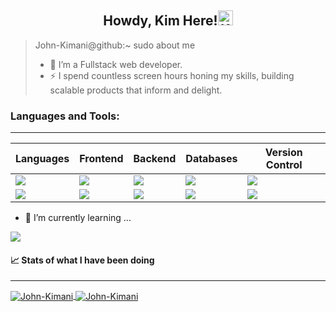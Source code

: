 <h2 align="center">Howdy, Kim Here!<img src="https://media.giphy.com/media/hvRJCLFzcasrR4ia7z/giphy.gif" alt="Kim Here!" width="24" /></h2>


> John-Kimani@github:~ sudo about me
>  - 🌱 I’m a Fullstack web developer.
> - ⚡ I spend countless screen hours honing my skills, building scalable products that inform and delight.

### Languages and Tools:
---

  | Languages | Frontend | Backend | Databases | Version Control |
  |-----------|----------|---------|-----------|-----------------|
  |<img src="https://img.shields.io/badge/javascript-000000?style=for-the-badge&logo=javascript&logoColor=yellow"/> | <img src="https://img.shields.io/badge/React-20232A?style=for-the-badge&logo=react&logoColor=61DAFB" />|<img src="https://img.shields.io/badge/flask-E3E3E3?style=for-the-badge&logo=flask&logoColor=gray" />|<img src="https://img.shields.io/badge/sqlite-brown?style=for-the-badge&logo=sqlite&logoColor=orange" /> | <img src="https://img.shields.io/badge/git-F44336?style=for-the-badge&logo=git&logoColor=white" />|
  | <img src="https://img.shields.io/badge/Python-3776ab?style=for-the-badge&logo=python&logoColor=ffdd6e" /> | <img src="https://img.shields.io/badge/angular-1e65bc?style=for-the-badge&logo=angular&logoColor=dd0031" /> | <img src="https://img.shields.io/badge/django-0c4b33?style=for-the-badge&logo=django&logoColor=Purple"/>|<img src="https://img.shields.io/badge/postgresql%20-32658f.svg?&style=for-the-badge&logo=postgresql&logoColor=white"/>| <img src="https://img.shields.io/badge/GitHub-000000?style=for-the-badge&logo=github&logoColor=white" />| 

  - 🔭 I’m currently learning ...

  <img src="https://img.shields.io/badge/RUBY-a81315?style=for-the-badge&logo=ruby&logoColor=white" />

#### &#x1f4c8; Stats of what I have been doing
<hr/>
<!-- <img align="right" src="https://visitor-badge.laobi.icu/badge?page_id=John-Kimani"> -->

<a href="https://github.com/John-Kimani/John-Kimani">
  <img align="center" src="https://github-readme-stats.vercel.app/api?username=John-Kimani&count_private=true&show_icons=true&theme=algolia&layout=compact&card_width=190" alt="John-Kimani"/>
</a>
<a href="https://github.com/John-Kimani/John-Kimani">
    <img align="center" src="https://github-readme-stats.vercel.app/api/top-langs/?username=John-Kimani&show_icons=true&theme=algolia&layout=compact" alt="John-Kimani"/>
</a>


<!--
**John-Kimani/John-Kimani** is a ✨ _special_ ✨ repository because its `README.md` (this file) appears on your GitHub profile.

Here are some ideas to get you started:

- 👯 I’m looking to collaborate on ...
- 🤔 I’m looking for help with ...
- 💬 Ask me about ...
- 😄 Pronouns: ...
- 📫 Connect with me on:

-->
